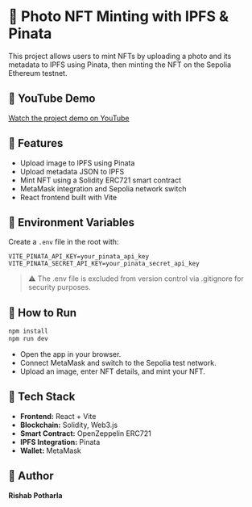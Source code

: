 # 📸 Photo NFT Minting with IPFS & Pinata

This project allows users to mint NFTs by uploading a photo and its metadata to IPFS using Pinata, then minting the NFT on the Sepolia Ethereum testnet.

## 🎥 YouTube Demo

[Watch the project demo on YouTube](https://youtu.be/I8PYBoL5Tc4?feature=shared)

## 🚀 Features

- Upload image to IPFS using Pinata
- Upload metadata JSON to IPFS
- Mint NFT using a Solidity ERC721 smart contract
- MetaMask integration and Sepolia network switch
- React frontend built with Vite

## 🧾 Environment Variables

Create a `.env` file in the root with:

```
VITE_PINATA_API_KEY=your_pinata_api_key
VITE_PINATA_SECRET_API_KEY=your_pinata_secret_api_key
```

> ⚠️  The .env file is excluded from version control via .gitignore for security purposes.

## 🧪 How to Run

```bash
npm install
npm run dev
```

- Open the app in your browser.
- Connect MetaMask and switch to the Sepolia test network.
- Upload an image, enter NFT details, and mint your NFT.

## 🧠 Tech Stack

- **Frontend:** React + Vite
- **Blockchain:** Solidity, Web3.js
- **Smart Contract:** OpenZeppelin ERC721
- **IPFS Integration:** Pinata
- **Wallet:** MetaMask

## 👤 Author

**Rishab Potharla**
